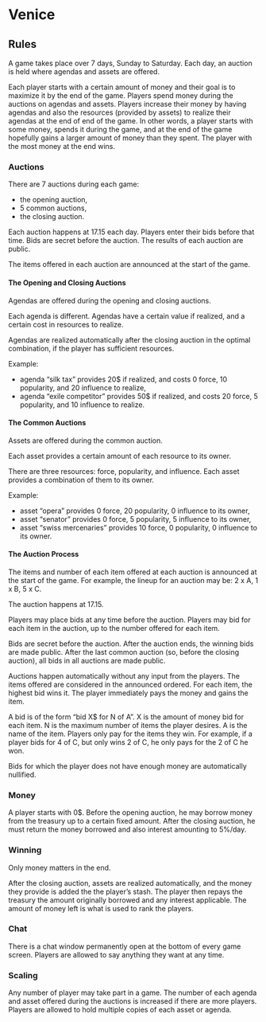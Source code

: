 Venice
======

Rules
-----

A game takes place over 7 days, Sunday to Saturday.  Each day, an
auction is held where agendas and assets are offered.

Each player starts with a certain amount of money and their goal is to
maximize it by the end of the game.  Players spend money during the
auctions on agendas and assets.  Players increase their money by
having agendas and also the resources (provided by assets) to realize
their agendas at the end of end of the game.  In other words, a player
starts with some money, spends it during the game, and at the end of
the game hopefully gains a larger amount of money than they spent.
The player with the most money at the end wins.

### Auctions

There are 7 auctions during each game:

- the opening auction,
- 5 common auctions,
- the closing auction.

Each auction happens at 17.15 each day.  Players enter their bids
before that time.  Bids are secret before the auction.  The results of
each auction are public.

The items offered in each auction are announced at the start of the
game.

#### The Opening and Closing Auctions

Agendas are offered during the opening and closing auctions.

Each agenda is different.  Agendas have a certain value if realized,
and a certain cost in resources to realize.

Agendas are realized automatically after the closing auction in the
optimal combination, if the player has sufficient resources.

Example:

- agenda “silk tax” provides 20$ if realized, and costs 0 force, 10
  popularity, and 20 influence to realize,
- agenda “exile competitor” provides 50$ if realized, and costs 20
  force, 5 popularity, and 10 influence to realize.

#### The Common Auctions

Assets are offered during the common auction.

Each asset provides a certain amount of each resource to its owner.

There are three resources: force, popularity, and influence.  Each
asset provides a combination of them to its owner.

Example:

- asset “opera” provides 0 force, 20 popularity, 0 influence to its
  owner,
- asset “senator” provides 0 force, 5 popularity, 5 influence to its
  owner,
- asset “swiss mercenaries” provides 10 force, 0 popularity, 0
  influence to its owner.

#### The Auction Process

The items and number of each item offered at each auction is announced
at the start of the game.  For example, the lineup for an auction may
be: 2 x A, 1 x B, 5 x C.

The auction happens at 17.15.

Players may place bids at any time before the auction.  Players may
bid for each item in the auction, up to the number offered for each
item.

Bids are secret before the auction.  After the auction ends, the
winning bids are made public.  After the last common auction (so,
before the closing auction), all bids in all auctions are made public.

Auctions happen automatically without any input from the players.  The
items offered are considered in the announced ordered.  For each item,
the highest bid wins it.  The player immediately pays the money and
gains the item.

A bid is of the form “bid X$ for N of A”.  X is the amount of money
bid for each item.  N is the maximum number of items the player
desires.  A is the name of the item.  Players only pay for the items
they win.  For example, if a player bids for 4 of C, but only wins 2
of C, he only pays for the 2 of C he won.

Bids for which the player does not have enough money are automatically
nullified.

### Money

A player starts with 0$.  Before the opening auction, he may borrow
money from the treasury up to a certain fixed amount.  After the
closing auction, he must return the money borrowed and also interest
amounting to 5%/day.

### Winning

Only money matters in the end.

After the closing auction, assets are realized automatically, and the
money they provide is added the the player’s stash.  The player then
repays the treasury the amount originally borrowed and any interest
applicable.  The amount of money left is what is used to rank the
players.

### Chat

There is a chat window permanently open at the bottom of every game
screen.  Players are allowed to say anything they want at any time.

### Scaling

Any number of player may take part in a game.  The number of each
agenda and asset offered during the auctions is increased if there are
more players.  Players are allowed to hold multiple copies of each
asset or agenda.
